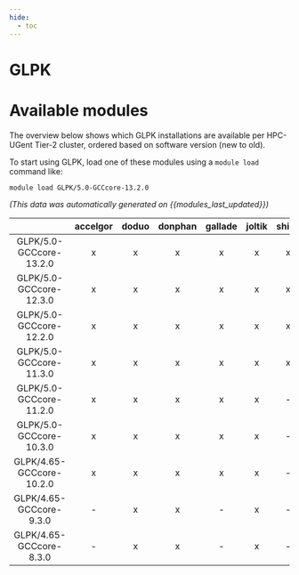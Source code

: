 ```yaml
---
hide:
  - toc
---
```


GLPK
====

# Available modules


The overview below shows which GLPK installations are available per HPC-UGent Tier-2 cluster, ordered based on software version (new to old).

To start using GLPK, load one of these modules using a `module load` command like:

```shell
module load GLPK/5.0-GCCcore-13.2.0
```

*(This data was automatically generated on {{modules_last_updated}})*  

| |accelgor|doduo|donphan|gallade|joltik|shinx|skitty|
| :---: | :---: | :---: | :---: | :---: | :---: | :---: | :---: |
|GLPK/5.0-GCCcore-13.2.0|x|x|x|x|x|x|x|
|GLPK/5.0-GCCcore-12.3.0|x|x|x|x|x|x|x|
|GLPK/5.0-GCCcore-12.2.0|x|x|x|x|x|x|-|
|GLPK/5.0-GCCcore-11.3.0|x|x|x|x|x|x|-|
|GLPK/5.0-GCCcore-11.2.0|x|x|x|x|x|-|-|
|GLPK/5.0-GCCcore-10.3.0|x|x|x|x|x|-|-|
|GLPK/4.65-GCCcore-10.2.0|x|x|x|x|x|-|-|
|GLPK/4.65-GCCcore-9.3.0|-|x|x|-|x|-|-|
|GLPK/4.65-GCCcore-8.3.0|-|x|x|-|x|-|-|
